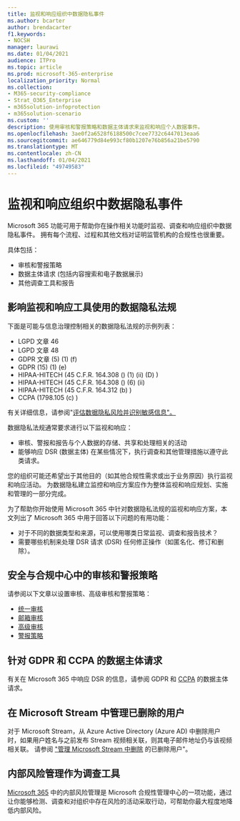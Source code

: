 ```yaml
---
title: 监视和响应组织中数据隐私事件
ms.author: bcarter
author: brendacarter
f1.keywords:
- NOCSH
manager: laurawi
ms.date: 01/04/2021
audience: ITPro
ms.topic: article
ms.prod: microsoft-365-enterprise
localization_priority: Normal
ms.collection:
- M365-security-compliance
- Strat_O365_Enterprise
- m365solution-infoprotection
- m365solution-scenario
ms.custom: ''
description: 使用审核和警报策略和数据主体请求来监视和响应个人数据事件。
ms.openlocfilehash: 3ae0f2a6528f6188500c7cee7732c6447013eaa6
ms.sourcegitcommit: ae646779d84e993cf80b1207e76b856a21be5790
ms.translationtype: MT
ms.contentlocale: zh-CN
ms.lasthandoff: 01/04/2021
ms.locfileid: "49749583"
---
```

# <a name="monitor-and-respond-to-data-privacy-incidents-in-your-organization"></a>监视和响应组织中数据隐私事件

Microsoft 365 功能可用于帮助你在操作相关功能时监视、调查和响应组织中数据隐私事件。 拥有每个流程、过程和其他文档对证明监管机构的合规性也很重要。

具体包括： 

- 审核和警报策略
- 数据主体请求 (包括内容搜索和电子数据展示) 
- 其他调查工具和报告

## <a name="data-privacy-regulations-impacting-the-use-of-monitoring-and-response-tools"></a>影响监视和响应工具使用的数据隐私法规

下面是可能与信息治理控制相关的数据隐私法规的示例列表：

- LGPD 文章 46
- LGPD 文章 48
- GDPR 文章 (5)  (1)  (f) 
- GDPR (15)  (1)  (e) 
- HIPAA-HITECH (45 C.F.R. 164.308 ()  (1)  (ii)  (D) ) 
- HIPAA-HITECH (45 C.F.R. 164.308 ()  (6)  (ii) 
- HIPAA-HITECH (45 C.F.R. 164.312 (b) ) 
- CCPA (1798.105 (c) ) 

有关详细信息，请参阅"[评估数据隐私风险并识别敏感信息"。](information-protection-deploy-assess.md)

数据隐私法规通常要求进行以下监视和响应：

- 审核、警报和报告与个人数据的存储、共享和处理相关的活动
- 能够响应 DSR (数据主体) 在某些情况下，执行调查和其他管理措施以遵守此类请求。

您的组织可能还希望出于其他目的（如其他合规性需求或出于业务原因）执行监视和响应活动。 为数据隐私建立监控和响应方案应作为整体监视和响应规划、实施和管理的一部分完成。

为了帮助你开始使用 Microsoft 365 中针对数据隐私法规的监视和响应方案，本文列出了 Microsoft 365 中用于回答以下问题的有用功能： 

- 对于不同的数据类型和来源，可以使用哪类日常监视、调查和报告技术？
- 需要哪些机制来处理 DSR 请求 (DSR) 任何修正操作（如匿名化、修订和删除）。

## <a name="auditing-and-alert-policies-in-the-security-and-compliance-center"></a>安全与合规中心中的审核和警报策略

请参阅以下文章以设置审核、高级审核和警报策略：

- [统一审核](../compliance/search-the-audit-log-in-security-and-compliance.md)
- [邮箱审核](../compliance/enable-mailbox-auditing.md)
- [高级审核](../compliance/advanced-audit.md)
- [警报策略](../compliance/alert-policies.md)

## <a name="data-subject-requests-for-the-gdpr-and-ccpa"></a>针对 GDPR 和 CCPA 的数据主体请求

有关在 Microsoft 365 中响应 DSR 的信息，请参阅 GDPR 和 [CCPA](../compliance/gdpr-dsr-office365.md) 的数据主体请求。

## <a name="manage-deleted-users-in-microsoft-stream"></a>在 Microsoft Stream 中管理已删除的用户

对于 Microsoft Stream，从 Azure Active Directory (Azure AD) 中删除用户时，如果用户姓名与之前发布 Stream 视频相关联，则其电子邮件地址仍与该视频相关联。 请参阅 ["管理 Microsoft Stream 中删除](https://docs.microsoft.com/stream/managing-deleted-users) 的已删除用户"。

## <a name="insider-risk-management-as-an-investigative-tool"></a>内部风险管理作为调查工具

[Microsoft 365](../compliance/insider-risk-management.md) 中的内部风险管理是 Microsoft 合规性管理中心的一项功能，通过让你能够检测、调查和对组织中存在风险的活动采取行动，可帮助你最大程度地降低内部风险。
